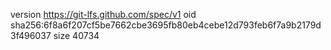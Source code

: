 version https://git-lfs.github.com/spec/v1
oid sha256:6f8a6f207cf5be7662cbe3695fb80eb4cebe12d793feb6f7a9b2179d3f496037
size 40734
